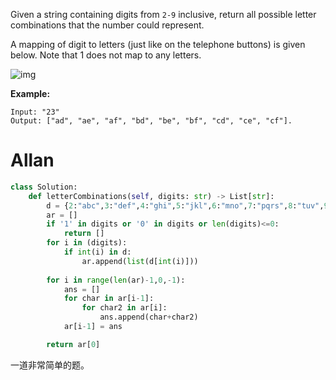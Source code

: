 Given a string containing digits from `2-9` inclusive, return all possible letter combinations that the number could represent.

A mapping of digit to letters (just like on the telephone buttons) is given below. Note that 1 does not map to any letters.

![img](http://upload.wikimedia.org/wikipedia/commons/thumb/7/73/Telephone-keypad2.svg/200px-Telephone-keypad2.svg.png)

**Example:**

```
Input: "23"
Output: ["ad", "ae", "af", "bd", "be", "bf", "cd", "ce", "cf"].
```

# Allan

```python
class Solution:
    def letterCombinations(self, digits: str) -> List[str]:
        d = {2:"abc",3:"def",4:"ghi",5:"jkl",6:"mno",7:"pqrs",8:"tuv",9:"wxyz"}
        ar = []
        if '1' in digits or '0' in digits or len(digits)<=0:
            return []
        for i in (digits):
            if int(i) in d:
                ar.append(list(d[int(i)]))
    
        for i in range(len(ar)-1,0,-1):
            ans = []
            for char in ar[i-1]:
                for char2 in ar[i]:
                    ans.append(char+char2)
            ar[i-1] = ans

        return ar[0] 
```

一道非常简单的题。


